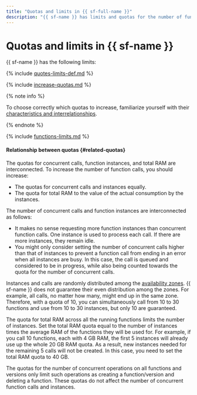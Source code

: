 ```yaml
---
title: "Quotas and limits in {{ sf-full-name }}"
description: "{{ sf-name }} has limits and quotas for the number of functions, the number of instances of a single function in each availability zone, and the number of concurrent function calls (for all functions in each availability zone). For more information about such restrictions, read this article."
---
```


# Quotas and limits in {{ sf-name }}

{{ sf-name }} has the following limits:

{% include [quotes-limits-def.md](../../_includes/quotes-limits-def.md) %}

{% include [increase-quotas.md](../../_includes/increase-quotas.md) %}

{% note info %}

To choose correctly which quotas to increase, familiarize yourself with their [characteristics and interrelationships](#related-quotas).

{% endnote %}

{% include [functions-limits.md](../../_includes/functions-limits.md) %}

#### Relationship between quotas {#related-quotas}

The quotas for concurrent calls, function instances, and total RAM are interconnected. To increase the number of function calls, you should increase:

* The quotas for concurrent calls and instances equally.
* The quota for total RAM to the value of the actual consumption by the instances.

The number of concurrent calls and function instances are interconnected as follows:

* It makes no sense requesting more function instances than concurrent function calls. One instance is used to process each call. If there are more instances, they remain idle.
* You might only consider setting the number of concurrent calls higher than that of instances to prevent a function call from ending in an error when all instances are busy. In this case, the call is queued and considered to be in progress, while also being counted towards the quota for the number of concurrent calls.

Instances and calls are randomly distributed among the [availability zones](../../overview/concepts/geo-scope.md). {{ sf-name }} does not guarantee their even distribution among the zones. For example, all calls, no matter how many, might end up in the same zone. Therefore, with a quota of 10, you can simultaneously call from 10 to 30 functions and use from 10 to 30 instances, but only 10 are guaranteed.

The quota for total RAM across all the running functions limits the number of instances. Set the total RAM quota equal to the number of instances times the average RAM of the functions they will be used for. For example, if you call 10 functions, each with 4 GB RAM, the first 5 instances will already use up the whole 20 GB RAM quota. As a result, new instances needed for the remaining 5 calls will not be created. In this case, you need to set the total RAM quota to 40 GB.

The quotas for the number of concurrent operations on all functions and versions only limit such operations as creating a function/version and deleting a function. These quotas do not affect the number of concurrent function calls and instances.

